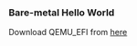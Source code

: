 ### Bare-metal Hello World


Download QEMU_EFI from [here](https://gist.github.com/niw/4f1f9bb572f40d406866f23b3127919b/raw/f546faea68f4149c06cca88fa67ace07a3758268/QEMU_EFI-cb438b9-edk2-stable202011-with-extra-resolutions.tar.gz)

